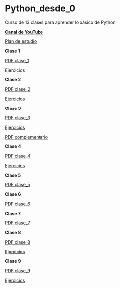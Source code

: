 # Python_desde_0
Curso de 13 clases para aprender lo básico de Python

**[Canal de YouTube](https://www.youtube.com/channel/UCha7oR79ruIat2t5VDzacoQ)**

[Plan de estudio](https://drive.google.com/file/d/1EcJIR2Thrh3vF5IuI7u8ccj7w0Kv7Mea/view?usp=share_link)

**Clase 1**

[PDF clase_1](https://drive.google.com/file/d/18TIwVBpjpMtgXBjOEfUI78UPpER0CcrL/view?usp=share_link)

[Ejercicios](https://drive.google.com/drive/folders/1Q108NvIzJuhuDIluqQuCMEq1_EIaGoWd?usp=share_link)

**Clase 2**

[PDF clase_2](https://drive.google.com/file/d/1FkuVoQS3lMrbT6_0WeCBKDNi-24Zc_wi/view?usp=share_link)

[Ejercicios](https://drive.google.com/drive/folders/1ItiNLcneJdf3ysfDs9bsBF2b217jkZml?usp=share_link)

**Clase 3**

[PDF clase_3](https://drive.google.com/file/d/14SyTBvzfNKLmj3E_4-GYb-6vzUw3XiYP/view?usp=sharing)

[Ejercicios](https://drive.google.com/drive/folders/1jpaPEmq2CqZ_nfsoofMyRn-om-rJGcmb?usp=sharing)

[PDF complementario](https://drive.google.com/file/d/1ItcJ-xtmJJjNSsn4KvJDaBH9EL1tByLN/view?usp=sharing)

**Clase 4**

[PDF clase_4](https://drive.google.com/file/d/1FSBhO4G0ti_UUwiwa00lxfSEcJB8kfru/view?usp=share_link)

[Ejercicios](https://drive.google.com/drive/folders/1t61a-IwLCveiO31MPTqWyLKYHpYDFAZ_?usp=share_link)

**Clase 5**

[PDF clase_5](https://drive.google.com/file/d/1doQlfVZFvOaYOAxNg7gOBL-cElzqDdMj/view?usp=share_link)

**Clase 6**

[PDF clase_6](https://drive.google.com/drive/folders/100sISTyYccqK7qYyCZlFqyFi2L26Q27X?usp=share_link)

**Clase 7**

[PDF clase_7](https://drive.google.com/drive/folders/1zjkTQwoD8PtMzJIELQV6BFflzhn2ntfX?usp=sharing)

**Clase 8**

[PDF clase_8](https://drive.google.com/drive/folders/1woMXAahoBt9ZSIzX6B4PST7jgkImwGH_?usp=sharing)

[Ejercicios](https://drive.google.com/drive/u/4/folders/17XZZ1ILFTjsb-y33enE1-KznCgXZejbN)

**Clase 9**

[PDF clase_9](https://drive.google.com/file/d/1lyqly67iRsjlmnreSvygnL7h-WDBDSNE/view?usp=share_link)

[Ejercicios](https://drive.google.com/drive/folders/1OvLC7EHTkYstxBAHQkQjNRd4X4yRN6XA?usp=sharing)

